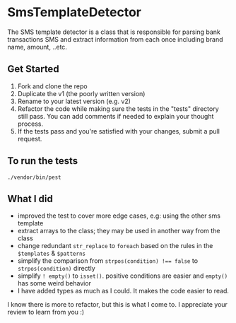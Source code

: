 # SmsTemplateDetector

The SMS template detector is a class that is responsible for parsing bank transactions SMS and extract information from each once including brand name, amount, ..etc.

## Get Started

1. Fork and clone the repo
2. Duplicate the v1 (the poorly written version)
3. Rename to your latest version (e.g. v2)
4. Refactor the code while making sure the tests in the "tests" directory still pass. You can add comments if needed to explain your thought process.
5. If the tests pass and you're satisfied with your changes, submit a pull request.

## To run the tests

```
./vendor/bin/pest
```

## What I did
- improved the test to cover more edge cases, e.g: using the other sms template
- extract arrays to the class; they may be used in another way from the class
- change redundant `str_replace` to `foreach` based on the rules in the `$templates` & `$patterns`
- simplify the comparison from `strpos(condition) !== false` to `strpos(condition)` directly
- simplify `! empty()` to `isset()`. positive conditions are easier and `empty()` has some weird behavior
- I have added types as much as I could. It makes the code easier to read.

I know there is more to refactor, but this is what I come to. I appreciate your review to learn from you :)